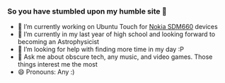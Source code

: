 ### So you have stumbled upon my humble site 👋

- 🔭 I’m currently working on Ubuntu Touch for [Nokia SDM660](https://github.com/ubports-nokia-sdm660) devices
- 🌱 I’m currently in my last year of high school and looking forward to becoming an Astrophysicist
- 🤔 I’m looking for help with finding more time in my day :P
- 💬 Ask me about obscure tech, any music, and video games. Those things interest me the most
- 😄 Pronouns: Any :)

